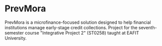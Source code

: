 # PrevMora
PrevMora is a microfinance-focused solution designed to help financial institutions manage early-stage credit collections. Project for the seventh-semester course "Integrative Project 2" (ST0258) taught at EAFIT University.
